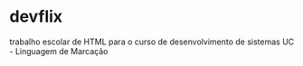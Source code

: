 # devflix
trabalho escolar de HTML para o curso de desenvolvimento de sistemas UC - Linguagem de Marcação
